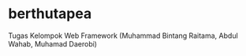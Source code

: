 # berthutapea
Tugas Kelompok Web Framework (Muhammad Bintang Raitama, Abdul Wahab, Muhamad Daerobi)
